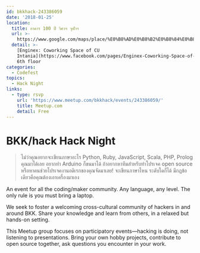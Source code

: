 ```yaml
---
id: bkkhack-243386059
date: '2018-01-25'
location:
  title: อาคาร 100 ปี วิศวฯ จุฬาฯ
  url: >-
    https://www.google.com/maps/place/%E0%B8%AD%E0%B8%B2%E0%B8%84%E0%B8%B2%E0%B8%A3+100+%E0%B8%9B%E0%B8%B5+%E0%B8%A7%E0%B8%B4%E0%B8%A8%E0%B8%A7%E0%B8%AF+%E0%B8%88%E0%B8%B8%E0%B8%AC%E0%B8%B2%E0%B8%AF/@13.7373391,100.5308892,17z/data=!4m8!1m2!2m1!1z4Lit4Liy4LiE4Liy4LijIDEwMCDguJvguLUg4Lin4Li04Lio4Lin4LivIOC4iOC4uOC4rOC4suC4rw!3m4!1s0x30e29ed5c73c4281:0x1d308f75b16d208f!8m2!3d13.736365!4d100.5339478
  detail: >-
    [Enginex: Coworking Space of CU
    Intania](https://www.facebook.com/pages/Enginex-Coworking-Space-of-CU-Intania/1145859865449291),
    6th floor
categories:
  - Codefest
topics:
  - Hack Night
links:
  - type: rsvp
    url: 'https://www.meetup.com/bkkhack/events/243386059/'
    title: Meetup.com
    detail: Free
---
```

# BKK/hack Hack Night

> ไม่ว่าคุณอยากจะเขียนภาษาอะไร Python, Ruby, JavaScript, Scala, PHP, Prolog คุณมาได้เลย อยากทำ Arduino ก็ขนมาได้ ถ้าอยากหาทีมสำหรับทำโปรเจค open source หรือหาคนช่วยโปรเจคงานอดิเรกของคุณจัดมาเลย! จะเขียนภาษาไหน ระดับใดก็ได้ มีกฎข้อเดียวคือคุณต้องเอาเครื่องมาเอง

An event for all the coding/maker community. Any language, any level. The only rule is you must bring a laptop.

We seek to foster a welcoming cross-cultural community of hackers in and around BKK. Share your knowledge and learn from others, in a relaxed but hands-on setting.

This Meetup group focuses on participatory events—hacking is doing, not listening to presentations. Bring your own hobby projects, contribute to open source together, ask questions you encounter in your work.
